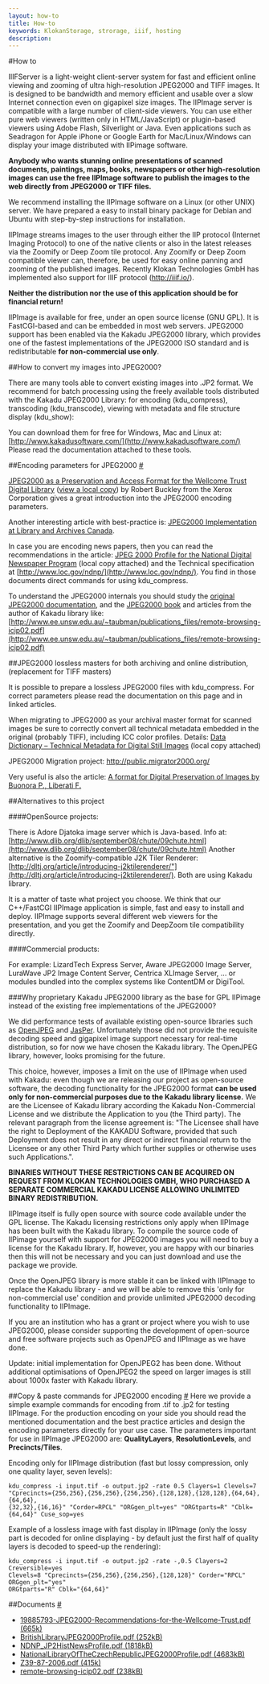 ```yaml
---
layout: how-to
title: How-to
keywords: KlokanStorage, strorage, iiif, hosting
description:
---
```


#How to

IIIFServer is a light-weight client-server system for fast and efficient online 
viewing and zooming of ultra high-resolution JPEG2000 and TIFF images. It is 
designed to be bandwidth and memory efficient and usable over a slow Internet 
connection even on gigapixel size images. The IIPImage server is compatible with 
a large number of client-side viewers. You can use either pure web viewers 
(written only in HTML/JavaScript) or plugin-based viewers using Adobe Flash, 
Silverlight or Java. Even applications such as Seadragon for Apple iPhone or 
Google Earth for Mac/Linux/Windows can display your image distributed with 
IIPimage software.

**Anybody who wants stunning online presentations of scanned documents, paintings, 
maps, books, newspapers or other high-resolution images can use the free IIPImage 
software to publish the images to the web directly from JPEG2000 or TIFF files.**

We recommend installing the IIPImage software on a Linux (or other UNIX) server. 
We have prepared a easy to install binary package for Debian and Ubuntu with 
step-by-step instructions for installation.

IIPImage streams images to the user through either the IIP protocol (Internet 
Imaging Protocol) to one of the native clients or also in the latest releases 
via the Zoomify or Deep Zoom tile protocol. Any Zoomify or Deep Zoom compatible 
viewer can, therefore, be used for easy online panning and zooming of the 
published images. Recently Klokan Technologies GmbH has implemented also 
support for IIIF protocol (http://iiif.io/).

**Neither the distribution nor the use of this application should be 
for financial return!**

IIPImage is available for free, under an open source license (GNU GPL). It is 
FastCGI-based and can be embedded in most web servers. JPEG2000 support has 
been enabled via the Kakadu JPEG2000 library, which provides one of the fastest 
implementations of the JPEG2000 ISO standard and is redistributable **for 
non-commercial use only**.


##How to convert my images into JPEG2000?

There are many tools able to convert existing images into .JP2 format. 
We recommend for batch processing using the freely available tools distributed 
with the Kakadu JPEG2000 Library: for encoding (kdu_compress), transcoding 
(kdu_transcode), viewing with metadata and file structure display (kdu_show):

You can download them for free for Windows, Mac and Linux at: 
[http://www.kakadusoftware.com/](http://www.kakadusoftware.com/)
Please read the documentation attached to these tools.

##Encoding parameters for JPEG2000 <a href="#encoding-parameters" id="encoding-parameters" class="link-hash">#</a>

[JPEG2000 as a Preservation and Access Format for the Wellcome Trust Digital 
Library](https://docs.google.com/viewer?url=http%3A%2F%2Fsites.google.com%2Fa%2Foldmapsonline.org%2Foldmapsonline%2Fjpeg2000%2F19885793-JPEG2000-Recommendations-for-the-Wellcome-Trust.pdf%3Fattredirects%3D0) 
([view a local copy](http://docs.google.com/a/oldmapsonline.org/viewer?a=v&pid=sites&srcid=b2xkbWFwc29ubGluZS5vcmd8b2xkbWFwc29ubGluZXxneDozMWE3YWM0Y2ZjMjAzOWRm)) 
by Robert Buckley from the Xerox Corporation 
gives a great introduction into the JPEG2000 encoding parameters.

Another interesting article with best-practice is: [JPEG2000 Implementation 
at Library and Archives Canada](http://www.archimuse.com/mw2007/papers/desrochers/desrochers.html).

In case you are encoding news papers, then you can read the recommendations 
in the article: [JPEG 2000 Profile for the National Digital Newspaper Program](https://docs.google.com/viewer?url=http%3A%2F%2Fwww.loc.gov%2Fndnp%2Fpdf%2FNDNP_JP2HistNewsProfile.pdf) 
(local copy attached) and the Technical specification at 
[http://www.loc.gov/ndnp/](http://www.loc.gov/ndnp/). You find in those documents direct 
commands for using kdu_compress.

To understand the JPEG2000 internals you should study the [original JPEG2000 
documentation](http://www.jpeg.org/jpeg2000/index.html), and the [JPEG2000 book](http://www.wkap.nl/prod/b/0-7923-7519-X)
and articles from the author of Kakadu library like:<br>
[http://www.ee.unsw.edu.au/~taubman/publications_files/remote-browsing-icip02.pdf](http://www.ee.unsw.edu.au/~taubman/publications_files/remote-browsing-icip02.pdf)

##JPEG2000 lossless masters for both archiving and online distribution, 
(replacement for TIFF masters)

It is possible to prepare a lossless JPEG2000 files with kdu_compress. For 
correct parameters please read the documentation on this page and in linked 
articles.

When migrating to JPEG2000 as your archival master format for scanned images 
be sure to correctly convert all technical metadata embedded in the original 
(probably TIFF), including ICC color profiles. Details: 
[Data Dictionary – Technical Metadata for Digital Still Images](http://www.niso.org/kst/reports/standards?step=2&gid=None&project_key=b897b0cf3e2ee526252d9f830207b3cc9f3b6c2c)
(local copy attached)

JPEG2000 Migration project:
http://public.migrator2000.org/

Very useful is also the article: 
[A format for Digital Preservation of Images by Buonora P., Liberati F.](http://www.dlib.org/dlib/july08/buonora/07buonora.html)

##Alternatives to this project

####OpenSource projects:

There is Adore Djatoka image server which is Java-based. Info at: 
[http://www.dlib.org/dlib/september08/chute/09chute.html](http://www.dlib.org/dlib/september08/chute/09chute.html)
Another alternative is the Zoomify-compatible J2K Tiler Renderer: 
[http://dltj.org/article/introducing-j2ktilerenderer/"](http://dltj.org/article/introducing-j2ktilerenderer/). 
Both are using Kakadu library. 

It is a matter of taste what project you choose. 
We think that our C++/FastCGI IIPImage application is simple, fast and easy to 
install and deploy. IIPImage supports several different web viewers for the 
presentation, and you get the Zoomify and DeepZoom tile compatibility directly.

####Commercial products:

For example: LizardTech Express Server, Aware JPEG2000 Image Server, LuraWave 
JP2 Image Content Server, Centrica XLImage Server, ... or modules bundled into 
the complex systems like ContentDM or DigiTool.

###Why proprietary Kakadu JPEG2000 library as the base for GPL IIPimage instead of the existing free implementations of the JPEG2000?

We did performance tests of available existing open-source libraries such 
as [OpenJPEG](http://www.openjpeg.org/) and [JasPer](http://www.ece.uvic.ca/~frodo/jasper/). 
Unfortunately those did not provide the requisite 
decoding speed and gigapixel image support necessary for real-time distribution,
so for now we have chosen the Kakadu library. The OpenJPEG library, however, 
looks promising for the future.

This choice, however, imposes a limit on the use of IIPImage when used with 
Kakadu: even though we are releasing our project as open-source software, 
the decoding functionality for the JPEG2000 format **can be used only for 
non-commercial purposes due to the Kakadu library license.**
We are the Licensee of Kakadu library according the Kakadu Non-Commercial 
License and we distribute the Application to you (the Third party). The relevant
paragraph from the license agreement is: "The Licensee shall have the right to
Deployment of the KAKADU Software, provided that such Deployment does not 
result in any direct or indirect financial return to the Licensee or any other 
Third Party which further supplies or otherwise uses such Applications.".

**BINARIES WITHOUT THESE RESTRICTIONS CAN BE ACQUIRED ON REQUEST FROM KLOKAN 
TECHNOLOGIES GMBH, WHO PURCHASED A SEPARATE COMMERCIAL KAKADU LICENSE ALLOWING 
UNLIMITED BINARY REDISTRIBUTION.**

IIPImage itself is fully open source with source code available under the GPL 
license. The Kakadu licensing restrictions only apply when IIPImage has been 
built with the Kakadu library. To compile the source code of IIPimage yourself 
with support for JPEG2000 images you will need to buy a license for the Kakadu 
library. If, however, you are happy with our binaries then this will not be 
necessary and you can just download and use the package we provide.

Once the OpenJPEG library is more stable it can be linked with IIPImage to 
replace the Kakadu library - and we will be able to remove this 'only for 
non-commercial use' condition and provide unlimited JPEG2000 decoding 
functionality to IIPImage.

If you are an institution who has a grant or project where you wish to use 
JPEG2000, please consider supporting the development of open-source and free 
software projects such as OpenJPEG and IIPImage as we have done.

Update: initial implementation for OpenJPEG2 has been done. Without additional 
optimisations of OpenJPEG2 the speed on larger images is still about 1000x 
faster with Kakadu library.

##Copy & paste commands for JPEG2000 encoding <a href="#commands" id="commands" class="link-hash">#</a>
Here we provide a simple example commands for encoding from .tif to .jp2 for 
testing IIPImage. For the production encoding on your side you should read the 
mentioned documentation and the best practice articles and design the encoding 
parameters directly for your use case. The parameters important for use in 
IIPImage JPEG2000 are: **QualityLayers**, **ResolutionLevels**, and 
**Precincts/Tiles**.

Encoding only for IIPImage distribution (fast but lossy compression, only one 
quality layer, seven levels):

```
kdu_compress -i input.tif -o output.jp2 -rate 0.5 Clayers=1 Clevels=7 
"Cprecincts={256,256},{256,256},{256,256},{128,128},{128,128},{64,64},{64,64},
{32,32},{16,16}" "Corder=RPCL" "ORGgen_plt=yes" "ORGtparts=R" "Cblk={64,64}" Cuse_sop=yes
```

Example of a lossless image with fast display in IIPImage (only the lossy part 
is decoded for online displaying - by default just the first half of quality 
layers is decoded to speed-up the rendering):

```
kdu_compress -i input.tif -o output.jp2 -rate -,0.5 Clayers=2 Creversible=yes 
Clevels=8 "Cprecincts={256,256},{256,256},{128,128}" Corder="RPCL" ORGgen_plt="yes" 
ORGtparts="R" Cblk="{64,64}"
```

##Documents <a href="#documents" id="documents" class="link-hash">#</a>
- [19885793-JPEG2000-Recommendations-for-the-Wellcome-Trust.pdf (665k)](/doc/19885793-JPEG2000-Recommendations-for-the-Wellcome-Trust.pdf)
- [BritishLibraryJPEG2000Profile.pdf (252kB)](/doc/BritishLibraryJPEG2000Profile.pdf)
- [NDNP_JP2HistNewsProfile.pdf (1818kB)](NDNP_JP2HistNewsProfile.pdf)
- [NationalLibraryOfTheCzechRepublicJPEG2000Profile.pdf (4683kB)](/doc/NationalLibraryOfTheCzechRepublicJPEG2000Profile.pdf)
- [Z39-87-2006.pdf (415k)](/doc/Z39-87-2006.pdf)
- [remote-browsing-icip02.pdf (238kB)](remote-browsing-icip02.pdf (298k))